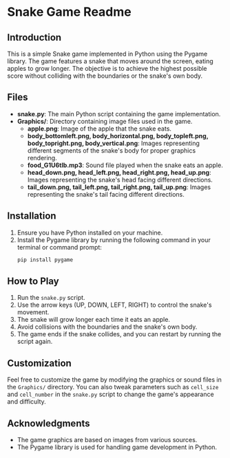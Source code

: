 # Snake Game Readme

## Introduction
This is a simple Snake game implemented in Python using the Pygame library. The game features a snake that moves around the screen, eating apples to grow longer. The objective is to achieve the highest possible score without colliding with the boundaries or the snake's own body.

## Files
- **snake.py**: The main Python script containing the game implementation.
- **Graphics/**: Directory containing image files used in the game.
  - **apple.png**: Image of the apple that the snake eats.
  - **body_bottomleft.png, body_horizontal.png, body_topleft.png, body_topright.png, body_vertical.png**: Images representing different segments of the snake's body for proper graphics rendering.
  - **food_G1U6tlb.mp3**: Sound file played when the snake eats an apple.
  - **head_down.png, head_left.png, head_right.png, head_up.png**: Images representing the snake's head facing different directions.
  - **tail_down.png, tail_left.png, tail_right.png, tail_up.png**: Images representing the snake's tail facing different directions.

## Installation
1. Ensure you have Python installed on your machine.
2. Install the Pygame library by running the following command in your terminal or command prompt:
   ```bash
   pip install pygame

## How to Play
1. Run the `snake.py` script.
2. Use the arrow keys (UP, DOWN, LEFT, RIGHT) to control the snake's movement.
3. The snake will grow longer each time it eats an apple.
4. Avoid collisions with the boundaries and the snake's own body.
5. The game ends if the snake collides, and you can restart by running the script again.

## Customization
Feel free to customize the game by modifying the graphics or sound files in the `Graphics/` directory. You can also tweak parameters such as `cell_size` and `cell_number` in the `snake.py` script to change the game's appearance and difficulty.

## Acknowledgments
- The game graphics are based on images from various sources.
- The Pygame library is used for handling game development in Python.
